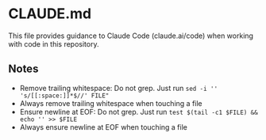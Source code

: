 # CLAUDE.md

This file provides guidance to Claude Code (claude.ai/code) when working with code in this repository.

## Notes
- Remove trailing whitespace: Do not grep. Just run `sed -i '' 's/[[:space:]]*$//' FILE"`
- Always remove trailing whitespace when touching a file
- Ensure newline at EOF: Do not grep. Just run `test $(tail -c1 $FILE) && echo '' >> $FILE`
- Always ensure newline at EOF when touching a file
